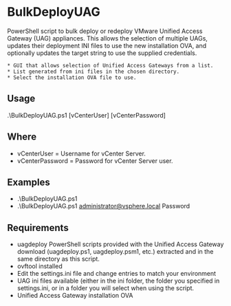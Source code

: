 # BulkDeployUAG

PowerShell script to bulk deploy or redeploy VMware Unified Access Gateway (UAG) appliances. This allows the selection of multiple UAGs, updates their deployment INI files to use the new installation OVA, and optionally updates the target string to use the supplied credentials.

	* GUI that allows selection of Unified Access Gateways from a list.
	* List generated from ini files in the chosen directory.
	* Select the installation OVA file to use.

## Usage
.\BulkDeployUAG.ps1 [vCenterUser] [vCenterPassword]

## Where
* vCenterUser     = Username for vCenter Server.
* vCenterPassword  = Password for vCenter Server user.

## Examples
* .\BulkDeployUAG.ps1
* .\BulkDeployUAG.ps1 administrator@vsphere.local Password

## Requirements
* uagdeploy PowerShell scripts provided with the Unified Access Gateway download (uagdeploy.ps1, uagdeploy.psm1, etc.) extracted and in the same directory as this script.
* ovftool installed
* Edit the settings.ini file and change entries to match your environment
* UAG ini files available (either in the ini folder, the folder you specified in settings.ini, or in a folder you will select when using the script.
* Unified Access Gateway installation OVA